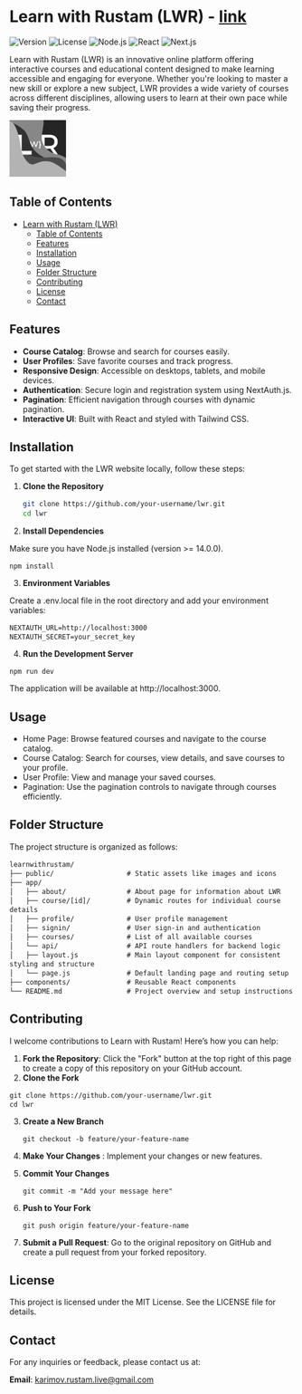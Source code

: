 # Learn with Rustam (LWR) - [link](https://learnwithrustam-exp.vercel.app)

![Version](https://img.shields.io/badge/version-0.1-blue)
![License](https://img.shields.io/badge/license-MIT-green)
![Node.js](https://img.shields.io/badge/node-22.0.2-brightgreen)
![React](https://img.shields.io/badge/react-%5E18-blue)
![Next.js](https://img.shields.io/badge/next-14.2.3-lightgrey)

Learn with Rustam (LWR) is an innovative online platform offering interactive courses and educational content designed to make learning accessible and engaging for everyone. Whether you're looking to master a new skill or explore a new subject, LWR provides a wide variety of courses across different disciplines, allowing users to learn at their own pace while saving their progress.

<img src="image/README/footer_icon.png" alt="Description" width="100">

## Table of Contents

- [Learn with Rustam (LWR)](#learn-with-rustam-lwr)
  - [Table of Contents](#table-of-contents)
  - [Features](#features)
  - [Installation](#installation)
  - [Usage](#usage)
  - [Folder Structure](#folder-structure)
  - [Contributing](#contributing)
  - [License](#license)
  - [Contact](#contact)

## Features

- **Course Catalog**: Browse and search for courses easily.
- **User Profiles**: Save favorite courses and track progress.
- **Responsive Design**: Accessible on desktops, tablets, and mobile devices.
- **Authentication**: Secure login and registration system using NextAuth.js.
- **Pagination**: Efficient navigation through courses with dynamic pagination.
- **Interactive UI**: Built with React and styled with Tailwind CSS.

## Installation

To get started with the LWR website locally, follow these steps:

1. **Clone the Repository**

   ```bash
   git clone https://github.com/your-username/lwr.git
   cd lwr
   ```
2. **Install Dependencies**

Make sure you have Node.js installed (version >= 14.0.0).

```
npm install
```

3. **Environment Variables**

Create a .env.local file in the root directory and add your environment variables:

```
NEXTAUTH_URL=http://localhost:3000
NEXTAUTH_SECRET=your_secret_key
```

4. **Run the Development Server**

```
npm run dev
```

The application will be available at http://localhost:3000.

## Usage

* Home Page: Browse featured courses and navigate to the course catalog.
* Course Catalog: Search for courses, view details, and save courses to your profile.
* User Profile: View and manage your saved courses.
* Pagination: Use the pagination controls to navigate through courses efficiently.

## Folder Structure

The project structure is organized as follows:

```
learnwithrustam/
├── public/                  # Static assets like images and icons
├── app/
│   ├── about/               # About page for information about LWR
│   ├── course/[id]/         # Dynamic routes for individual course details
│   ├── profile/             # User profile management
│   ├── signin/              # User sign-in and authentication
│   ├── courses/             # List of all available courses
│   └── api/                 # API route handlers for backend logic
│   ├── layout.js            # Main layout component for consistent styling and structure
│   └── page.js              # Default landing page and routing setup
├── components/              # Reusable React components
└── README.md                # Project overview and setup instructions
```

## Contributing

I welcome contributions to Learn with Rustam! Here’s how you can help:

1. **Fork the Repository**: Click the "Fork" button at the top right of this page to create a copy of this repository on your GitHub account.
2. **Clone the Fork**

```
git clone https://github.com/your-username/lwr.git
cd lwr
```

3. **Create a New Branch**

   ```
   git checkout -b feature/your-feature-name
   ```
4. **Make Your Changes** : Implement your changes or new features.
5. **Commit Your Changes**

   ```
   git commit -m "Add your message here"
   ```
6. **Push to Your Fork**

   ```
   git push origin feature/your-feature-name
   ```
7. **Submit a Pull Request**: Go to the original repository on GitHub and create a pull request from your forked repository.

## License

This project is licensed under the MIT License. See the LICENSE file for details.

## Contact

For any inquiries or feedback, please contact us at:

**Email**: karimov.rustam.live@gmail.com
